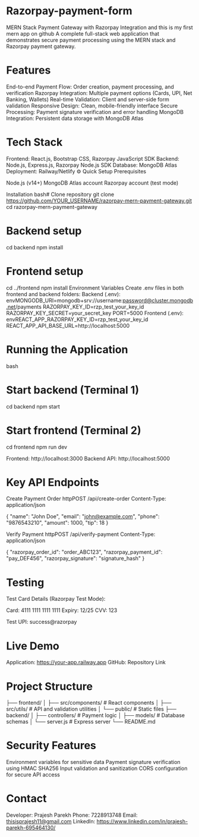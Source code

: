 # Razorpay-payment-form
MERN Stack Payment Gateway with Razorpay Integration and this is my first mern app on github
A complete full-stack web application that demonstrates secure payment processing using the MERN stack and Razorpay payment gateway.

# Features

End-to-end Payment Flow: Order creation, payment processing, and verification
Razorpay Integration: Multiple payment options (Cards, UPI, Net Banking, Wallets)
Real-time Validation: Client and server-side form validation
Responsive Design: Clean, mobile-friendly interface
Secure Processing: Payment signature verification and error handling
MongoDB Integration: Persistent data storage with MongoDB Atlas

# Tech Stack
Frontend: React.js, Bootstrap CSS, Razorpay JavaScript SDK
Backend: Node.js, Express.js, Razorpay Node.js SDK
Database: MongoDB Atlas
Deployment: Railway/Netlify
⚙️ Quick Setup
Prerequisites

Node.js (v14+)
MongoDB Atlas account
Razorpay account (test mode)

Installation
bash# Clone repository
git clone https://github.com/YOUR_USERNAME/razorpay-mern-payment-gateway.git
cd razorpay-mern-payment-gateway

# Backend setup
cd backend
npm install

# Frontend setup
cd ../frontend
npm install
Environment Variables
Create .env files in both frontend and backend folders:
Backend (.env):
envMONGODB_URI=mongodb+srv://username:password@cluster.mongodb.net/payments
RAZORPAY_KEY_ID=rzp_test_your_key_id
RAZORPAY_KEY_SECRET=your_secret_key
PORT=5000
Frontend (.env):
envREACT_APP_RAZORPAY_KEY_ID=rzp_test_your_key_id
REACT_APP_API_BASE_URL=http://localhost:5000

# Running the Application
bash 

# Start backend (Terminal 1)
cd backend
npm start

# Start frontend (Terminal 2)
cd frontend
npm run dev

Frontend: http://localhost:3000
Backend API: http://localhost:5000

# Key API Endpoints
Create Payment Order
httpPOST /api/create-order
Content-Type: application/json

{
  "name": "John Doe",
  "email": "john@example.com", 
  "phone": "9876543210",
  "amount": 1000,
  "tip": 18
}

Verify Payment
httpPOST /api/verify-payment
Content-Type: application/json

{
  "razorpay_order_id": "order_ABC123",
  "razorpay_payment_id": "pay_DEF456", 
  "razorpay_signature": "signature_hash"
}

# Testing
Test Card Details (Razorpay Test Mode):

Card: 4111 1111 1111 1111
Expiry: 12/25
CVV: 123

Test UPI: success@razorpay

# Live Demo

Application: https://your-app.railway.app
GitHub: Repository Link

# Project Structure
├── frontend/
│   ├── src/components/    # React components
│   ├── src/utils/         # API and validation utilities
│   └── public/            # Static files
├── backend/
│   ├── controllers/       # Payment logic
│   ├── models/           # Database schemas
│   └── server.js         # Express server
└── README.md

# Security Features

Environment variables for sensitive data
Payment signature verification using HMAC SHA256
Input validation and sanitization
CORS configuration for secure API access

# Contact
Developer: Prajesh Parekh
Phone: 7228913748
Email: thisisprajesh11@gmail.com
LinkedIn: https://www.linkedin.com/in/prajesh-parekh-695464130/